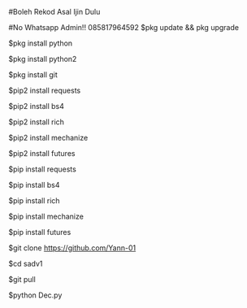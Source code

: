 
#Boleh Rekod Asal Ijin Dulu

#No Whatsapp Admin!! 085817964592
$pkg update && pkg upgrade

$pkg install python

$pkg install python2

$pkg install git

$pip2 install requests

$pip2 install bs4

$pip2 install rich

$pip2 install mechanize

$pip2 install futures

$pip install requests

$pip install bs4

$pip install rich

$pip install mechanize

$pip install futures
 
$git clone https://github.com/Yann-01

$cd sadv1

$git pull

$python Dec.py
